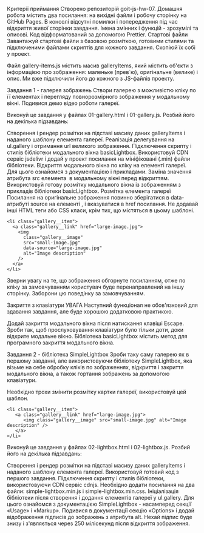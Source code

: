 Критерії приймання
Створено репозиторій goit-js-hw-07.
Домашня робота містить два посилання: на вихідні файли і робочу сторінку на GitHub Pages.
В консолі відсутні помилки і попередження під час відкриття живої сторінки завдання.
Імена змінних і функцій - зрозумілі та описові.
Код відформатований за допомогою Prettier.
Стартові файли
Завантажуй стартові файли з базовою розміткою, готовими стилями та підключеними файлами скриптів для кожного завдання. Скопіюй їх собі у проект.

Файл gallery-items.js містить масив galleryItems, який містить об'єкти з інформацією про зображення: маленьке (прев`ю), оригінальне (велике) і опис. Ми вже підключили його до кожного з JS-файлів проекту.

Завдання 1 - галерея зображень
Створи галерею з можливістю кліку по її елементах і перегляду повнорозмірного зображення у модальному вікні. Подивися демо відео роботи галереї.

Виконуй це завдання у файлах 01-gallery.html і 01-gallery.js. Розбий його на декілька підзавдань:

Створення і рендер розмітки на підставі масиву даних galleryItems і наданого шаблону елемента галереї.
Реалізація делегування на ul.gallery і отримання url великого зображення.
Підключення скрипту і стилів бібліотеки модального вікна basicLightbox. Використовуй CDN сервіс jsdelivr і додай у проект посилання на мініфіковані (.min) файли бібліотеки.
Відкриття модального вікна по кліку на елементі галереї. Для цього ознайомся з документацією і прикладами.
Заміна значення атрибута src елемента <img> в модальному вікні перед відкриттям. Використовуй готову розмітку модального вікна із зображенням з прикладів бібліотеки basicLightbox.
Розмітка елемента галереї
Посилання на оригінальне зображення повинно зберігатися в data-атрибуті source на елементі <img>, і вказуватися в href посилання. Не додавай інші HTML теги або CSS класи, крім тих, що містяться в цьому шаблоні.

```
<li class="gallery__item">
  <a class="gallery__link" href="large-image.jpg">
    <img
      class="gallery__image"
      src="small-image.jpg"
      data-source="large-image.jpg"
      alt="Image description"
    />
  </a>
</li>
```

Зверни увагу на те, що зображення обгорнуте посиланням, отже по кліку за замовчуванням користувач буде перенаправлений на іншу сторінку. Заборони цю поведінку за замовчуванням.

Закриття з клавіатури
УВАГА
Наступний функціонал не обов'язковий для здавання завдання, але буде хорошою додатковою практикою.

Додай закриття модального вікна після натискання клавіші Escape. Зроби так, щоб прослуховування клавіатури було тільки доти, доки відкрите модальне вікно. Бібліотека basicLightbox містить метод для програмного закриття модального вікна.

Завдання 2 - бібліотека SimpleLightbox
Зроби таку саму галерею як в першому завданні, але використовуючи бібліотеку SimpleLightbox, яка візьме на себе обробку кліків по зображеннях, відкриття і закриття модального вікна, а також гортання зображень за допомогою клавіатури.

Необхідно трохи змінити розмітку картки галереї, використовуй цей шаблон.
```
<li class="gallery__item">
   <a class="gallery__link" href="large-image.jpg">
      <img class="gallery__image" src="small-image.jpg" alt="Image description" />
   </a>
</li>
```
Виконуй це завдання у файлах 02-lightbox.html і 02-lightbox.js. Розбий його на декілька підзавдань:

Створення і рендер розмітки на підставі масиву даних galleryItems і наданого шаблону елемента галереї. Використовуй готовий код з першого завдання.
Підключення скрипту і стилів бібліотеки, використовуючи CDN сервіс cdnjs. Необхідно додати посилання на два файли: simple-lightbox.min.js і simple-lightbox.min.css.
Ініціалізація бібліотеки після створення і додання елементів галереї у ul.gallery. Для цього ознайомся з документацією SimpleLightbox - насамперед секції «Usage» і «Markup».
Подивися в документації секцію «Options» і додай відображення підписів до зображень з атрибута alt. Нехай підпис буде знизу і з'являється через 250 мілісекунд після відкриття зображення.
